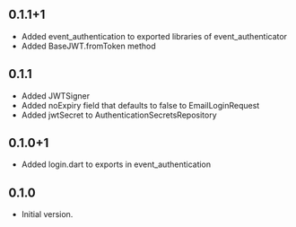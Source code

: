 ## 0.1.1+1

- Added event_authentication to exported libraries of event_authenticator
- Added BaseJWT.fromToken method

## 0.1.1

- Added JWTSigner
- Added noExpiry field that defaults to false to EmailLoginRequest
- Added jwtSecret to AuthenticationSecretsRepository

## 0.1.0+1

- Added login.dart to exports in event_authentication

## 0.1.0

- Initial version.
